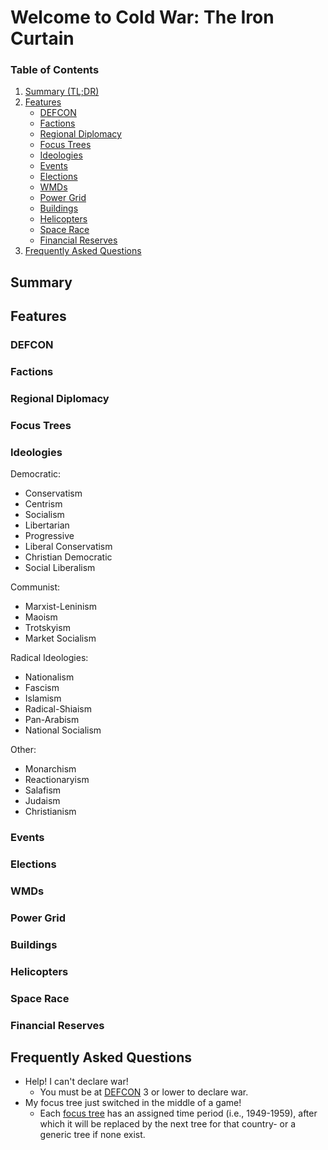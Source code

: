 # Welcome to Cold War: The Iron Curtain

### Table of Contents
1. [Summary (TL;DR)](#summary)
2. [Features](#features)
   - [DEFCON](#defcon)
   - [Factions](#factions)
   - [Regional Diplomacy](#regional-diplomacy)
   - [Focus Trees](#focus-trees)
   - [Ideologies](#ideologies)
   - [Events](#events)
   - [Elections](#elections)
   - [WMDs](#wmds)
   - [Power Grid](#power-grid)
   - [Buildings](#buildings)
   - [Helicopters](#helicopters)
   - [Space Race](#space-race)
   - [Financial Reserves](#financial-reserves)
3. [Frequently Asked Questions](#frequently-asked-questions)

## Summary

## Features

### DEFCON

### Factions

### Regional Diplomacy

### Focus Trees

### Ideologies
Democratic:
   - Conservatism
   - Centrism
   - Socialism
   - Libertarian
   - Progressive
   - Liberal Conservatism
   - Christian Democratic
   - Social Liberalism
   
Communist:
   - Marxist-Leninism
   - Maoism
   - Trotskyism
   - Market Socialism

Radical Ideologies:
   - Nationalism
   - Fascism
   - Islamism
   - Radical-Shiaism
   - Pan-Arabism
   - National Socialism
   
Other:
   - Monarchism
   - Reactionaryism 
   - Salafism
   - Judaism
   - Christianism

### Events

### Elections

### WMDs

### Power Grid

### Buildings

### Helicopters

### Space Race

### Financial Reserves

## Frequently Asked Questions
- Help! I can't declare war!
  - You must be at [DEFCON](#defcon) 3 or lower to declare war.
- My focus tree just switched in the middle of a game!
  - Each [focus tree](#focus-trees) has an assigned time period (i.e., 1949-1959), after which it will be replaced by the next tree for that country- or a generic tree if none exist.
